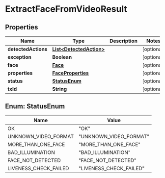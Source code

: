 
# ExtractFaceFromVideoResult

## Properties
Name | Type | Description | Notes
------------ | ------------- | ------------- | -------------
**detectedActions** | [**List&lt;DetectedAction&gt;**](DetectedAction.md) |  |  [optional]
**exception** | **Boolean** |  |  [optional]
**face** | [**Face**](Face.md) |  |  [optional]
**properties** | [**FaceProperties**](FaceProperties.md) |  |  [optional]
**status** | [**StatusEnum**](#StatusEnum) |  |  [optional]
**txId** | **String** |  |  [optional]


<a name="StatusEnum"></a>
## Enum: StatusEnum
Name | Value
---- | -----
OK | &quot;OK&quot;
UNKNOWN_VIDEO_FORMAT | &quot;UNKNOWN_VIDEO_FORMAT&quot;
MORE_THAN_ONE_FACE | &quot;MORE_THAN_ONE_FACE&quot;
BAD_ILLUMINATION | &quot;BAD_ILLUMINATION&quot;
FACE_NOT_DETECTED | &quot;FACE_NOT_DETECTED&quot;
LIVENESS_CHECK_FAILED | &quot;LIVENESS_CHECK_FAILED&quot;



